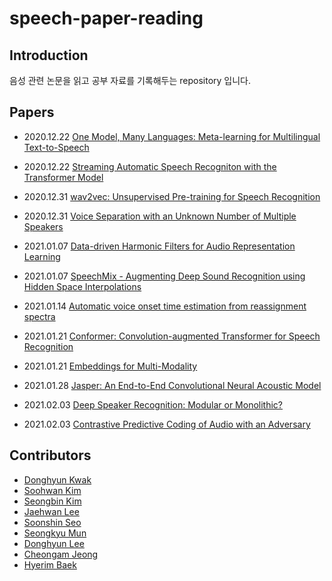 # speech-paper-reading
  
## Introduction
  
음성 관련 논문을 읽고 공부 자료를 기록해두는 repository 입니다.  
  
## Papers  
  
- 2020.12.22 [One Model, Many Languages: Meta-learning for Multilingual Text-to-Speech](https://github.com/speech-paper-reading/speech-paper-reading/blob/main/notes/One-model-many-languages.md)
- 2020.12.22 [Streaming Automatic Speech Recogniton with the Transformer Model](https://github.com/speech-paper-reading/speech-paper-reading/blob/main/notes/streaming-automatic-speech-recognition-with-the-transformer-model.md)

- 2020.12.31 [wav2vec: Unsupervised Pre-training for Speech Recognition](https://github.com/speech-paper-reading/speech-paper-reading/blob/main/notes/wav2vec-unsupervised-pre-training-for-speech-recognition.md)

- 2020.12.31 [Voice Separation with an Unknown Number of Multiple Speakers](https://github.com/facebookresearch/svoice?fbclid=IwAR3pcpgyTdQPfa6pR6Ox7ge7fS00R0ApY5MrHdXtoB7nY17aNiIFfgRzHPs)

- 2021.01.07 [Data-driven Harmonic Filters for Audio Representation Learning](https://github.com/speech-paper-reading/speech-paper-reading/blob/main/notes/harmonic-cnn.md)

- 2021.01.07 [SpeechMix - Augmenting Deep Sound Recognition using Hidden Space Interpolations](https://github.com/speech-paper-reading/speech-paper-reading/blob/main/docs/speechmix_study_ppt.pdf)

- 2021.01.14 [Automatic voice onset time estimation from reassignment spectra](https://github.com/speech-paper-reading/speech-paper-reading/blob/main/docs/Auto_VOT_reassignment_spectra_CheonkamJeong.pdf)
  
- 2021.01.21 [Conformer: Convolution-augmented Transformer for Speech Recognition](https://github.com/speech-paper-reading/speech-paper-reading/blob/main/notes/conformer.md)

- 2021.01.21 [Embeddings for Multi-Modality](https://github.com/speech-paper-reading/speech-paper-reading/blob/main/docs/Embedding_skmun.pdf)

- 2021.01.28 [Jasper: An End-to-End Convolutional Neural Acoustic Model](https://github.com/speech-paper-reading/speech-paper-reading/blob/main/docs/JASPER.pdf)

- 2021.02.03 [Deep Speaker Recognition: Modular or Monolithic?](https://github.com/speech-paper-reading/speech-paper-reading/blob/main/notes/SR_Modular.md)
  
- 2021.02.03 [Contrastive Predictive Coding of Audio with an Adversary](https://github.com/speech-paper-reading/speech-paper-reading/blob/main/notes/CPC-with-an-adversary.md)

## Contributors  
  
- [Donghyun Kwak](https://github.com/imcomking)  
- [Soohwan Kim](https://github.com/sooftware)  
- [Seongbin Kim](https://github.com/zelabean)  
- [Jaehwan Lee](https://github.com/jaehwlee)
- [Soonshin Seo](https://github.com/sunshines14)  
- [Seongkyu Mun](https://github.com/skmun-github)  
- [Donghyun Lee](https://github.com/dhtheuno)  
- [Cheongam Jeong](https://github.com/ninackjeong)  
- [Hyerim Baek](https://github.com/hreeeeMarina)  

